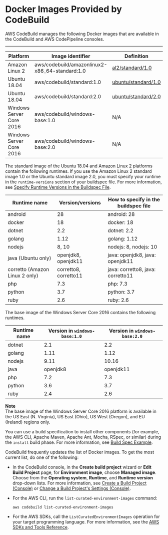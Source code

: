 # Docker Images Provided by CodeBuild<a name="build-env-ref-available"></a>

AWS CodeBuild manages the following Docker images that are available in the CodeBuild and AWS CodePipeline consoles\.


****  

| Platform | Image identifier | Definition | 
| --- | --- | --- | 
| Amazon Linux 2 | aws/codebuild/amazonlinux2\-x86\_64\-standard:1\.0 | [al2/standard/1\.0](https://github.com/aws/aws-codebuild-docker-images/tree/master/al2/x86_64/standard/1.0) | 
| Ubuntu 18\.04 | aws/codebuild/standard:1\.0 | [ubuntu/standard/1\.0](https://github.com/aws/aws-codebuild-docker-images/tree/master/ubuntu/standard/1.0) | 
| Ubuntu 18\.04 | aws/codebuild/standard:2\.0 | [ubuntu/standard/2\.0](https://github.com/aws/aws-codebuild-docker-images/tree/master/ubuntu/standard/2.0) | 
| Windows Server Core 2016 | aws/codebuild/windows\-base:1\.0 | N/A | 
| Windows Server Core 2016 | aws/codebuild/windows\-base:2\.0 | N/A | 

 The standard image of the Ubuntu 18\.04 and Amazon Linux 2 platforms contain the following runtimes\. If you use the Amazon Linux 2 standard image 1\.0 or the Ubuntu standard image 2\.0, you must specify your runtime in the `runtime-versions` section of your buildspec file\. For more information, see [Specify Runtime Versions in the Buildspec File](build-spec-ref.md#runtime-versions-buildspec-file)\. 


| Runtime name | Version/versions | How to specify in the buildspec file | 
| --- | --- | --- | 
| android | 28 | android: 28 | 
| docker | 18 | docker: 18 | 
| dotnet | 2\.2 | dotnet: 2\.2 | 
| golang | 1\.12 | golang: 1\.12 | 
| nodejs | 8, 10 | nodejs: 8, nodejs: 10 | 
| java \(Ubuntu only\) | openjdk8, openjdk11 | java: openjdk8, java: openjdk11 | 
| corretto \(Amazon Linux 2 only\) | corretto8, corretto11 | java: corretto8, java: corretto11 | 
| php | 7\.3 | php: 7\.3 | 
| python | 3\.7 | python: 3\.7 | 
| ruby | 2\.6 | ruby: 2\.6 | 

 The base image of the Windows Server Core 2016 contains the following runtimes\. 


| Runtime name | Version in `windows-base:1.0` | Version in `windows-base:2.0` | 
| --- | --- | --- | 
| dotnet | 2\.1 | 2\.2 | 
| golang | 1\.11 | 1\.12 | 
| nodejs | 9\.11 | 10\.16 | 
| java | openjdk8 | openjdk11 | 
| php | 7\.2 | 7\.3 | 
| python | 3\.6 | 3\.7 | 
| ruby | 2\.4 | 2\.6 | 

**Note**  
 The base image of the Windows Server Core 2016 platform is available in the US East \(N\. Virginia\), US East \(Ohio\), US West \(Oregon\), and EU \(Ireland\) regions only\. 

You can use a build specification to install other components \(for example, the AWS CLI, Apache Maven, Apache Ant, Mocha, RSpec, or similar\) during the `install` build phase\. For more information, see [Build Spec Example](build-spec-ref.md#build-spec-ref-example)\.

CodeBuild frequently updates the list of Docker images\. To get the most current list, do one of the following:
+ In the CodeBuild console, in the **Create build project** wizard or **Edit Build Project** page, for **Environment image**, choose **Managed image**\. Choose from the **Operating system**, **Runtime**, and **Runtime version** drop\-down lists\. For more information, see [Create a Build Project \(Console\)](create-project.md#create-project-console) or [Change a Build Project's Settings \(Console\)](change-project.md#change-project-console)\.
+ For the AWS CLI, run the `list-curated-environment-images` command:

  ```
  aws codebuild list-curated-environment-images
  ```
+ For the AWS SDKs, call the `ListCuratedEnvironmentImages` operation for your target programming language\. For more information, see the [AWS SDKs and Tools Reference](sdk-ref.md)\.